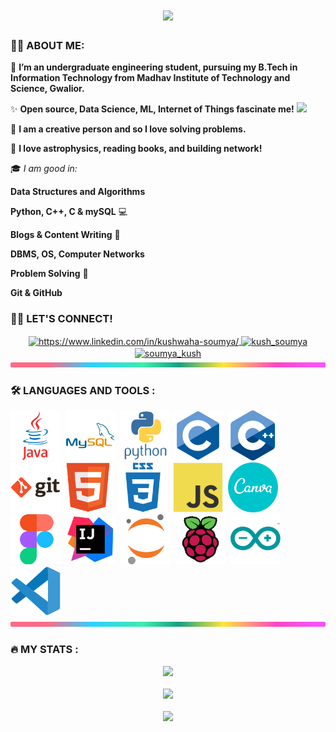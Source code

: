 <h1 align= "center">
   <img src="https://readme-typing-svg.demolab.com?font=Major+Mono+Display&size=50&pause=10000&color=fde74c&center=true&vCenter=true&width=550&height=100&lines=I'm+Soumya!">
</h1>

### :woman_technologist: ABOUT ME:

👀 **I’m an undergraduate engineering student, pursuing my B.Tech in Information Technology from Madhav Institute of Technology and Science, Gwalior.**

✨ **Open source, Data Science, ML, Internet of Things fascinate me!** <img src="https://media.giphy.com/media/WUlplcMpOCEmTGBtBW/giphy.gif" width="30">

🚀 **I am a creative person and so I love solving problems.**

🔭 **I love astrophysics, reading books, and building network!**

🎓 *I am good in:* 

**Data Structures and Algorithms**

**Python, C++, C & mySQL** 💻

**Blogs & Content Writing** 📝

**DBMS, OS, Computer Networks**

**Problem Solving** 🧠

**Git & GitHub** 

### :woman_technologist: LET'S CONNECT!
<div id="badges" align = "center">
  <a href="https://www.linkedin.com/in/kushwaha-soumya/" target="blank">
  <img align="center" src="https://raw.githubusercontent.com/rahuldkjain/github-profile-readme-generator/master/src/images/icons/Social/linked-in-alt.svg" alt="https://www.linkedin.com/in/kushwaha-soumya/" height="30" width="40" />
  </a>
  <a href="https://twitter.com/kush_soumya" target="blank">
  <img align="center" src="https://raw.githubusercontent.com/rahuldkjain/github-profile-readme-generator/master/src/images/icons/Social/twitter.svg" alt="kush_soumya" height="30" width="40" />
  </a>
  <a href="https://leetcode.com/soumya_kush" target="blank">
  <img align="center" src=https://raw.githubusercontent.com/rahuldkjain/github-profile-readme-generator/888aff31e1d26dd2a6acf6afebbc34970aeb0118/src/images/icons/Social/leet-code.svg" alt="soumya_kush" height="30" width="40" />
  </a>
</div>
<img src="https://github.com/ArshErgon/ArshErgon/blob/main/assets/header/lineBar.png" width="100%" height="8px"/>
  
### :hammer_and_wrench: LANGUAGES AND TOOLS :
<div>
  <img src="https://github.com/devicons/devicon/blob/master/icons/java/java-original-wordmark.svg" title="Java" alt="Java" width="80" height="80"/>&nbsp;
  <img src="https://github.com/devicons/devicon/blob/master/icons/mysql/mysql-original-wordmark.svg" title="MySQL"  alt="MySQL" width="80" height="80"/>&nbsp;
  <img src="https://github.com/devicons/devicon/blob/master/icons/python/python-original-wordmark.svg" title="Python" **alt="Python" width="80" height="80"/>
  <img src="https://github.com/devicons/devicon/blob/master/icons/c/c-original.svg" title="C" alt="C" width="80" height="80"/>&nbsp;
  <img src="https://raw.githubusercontent.com/devicons/devicon/1119b9f84c0290e0f0b38982099a2bd027a48bf1/icons/cplusplus/cplusplus-original.svg" title="C++" alt="C++" width="80" height="80"/>&nbsp; 
  <img src="https://github.com/devicons/devicon/blob/master/icons/git/git-original-wordmark.svg" title="Git" **alt="Git" width="80" height="80"/>
  <img src="https://github.com/devicons/devicon/blob/master/icons/html5/html5-original.svg" title="HTML5" alt="HTML" width="80" height="80"/>&nbsp;
  <img src="https://github.com/devicons/devicon/blob/master/icons/css3/css3-plain-wordmark.svg"  title="CSS3" alt="CSS" width="80" height="80"/>&nbsp;
  <img src="https://github.com/devicons/devicon/blob/master/icons/javascript/javascript-original.svg" title="JavaScript" alt="JavaScript" width="80" height="80"/>&nbsp;
  <img src="https://github.com/devicons/devicon/blob/master/icons/canva/canva-original.svg" title="Canva" alt="Canva" width="80" height="80"/>&nbsp;
  <img src="https://github.com/devicons/devicon/blob/master/icons/figma/figma-original.svg" title="figma" alt="Figma" width="80" height="80"/>&nbsp;
  <img src="https://github.com/devicons/devicon/blob/master/icons/intellij/intellij-original.svg" title="Intellij" alt="Intellij" width="80" height="80"/>&nbsp;
  <img src="https://raw.githubusercontent.com/devicons/devicon/1119b9f84c0290e0f0b38982099a2bd027a48bf1/icons/jupyter/jupyter-original.svg" title="jupyter" alt="Jupyter" width="80" height="80"/>&nbsp;
  <img src="https://raw.githubusercontent.com/devicons/devicon/1119b9f84c0290e0f0b38982099a2bd027a48bf1/icons/raspberrypi/raspberrypi-original.svg" title="Raspberry pi" alt="Raspberry-pi" width="80" height="80"/>&nbsp;
  <img src="https://raw.githubusercontent.com/devicons/devicon/1119b9f84c0290e0f0b38982099a2bd027a48bf1/icons/arduino/arduino-original.svg" title="Arduino" alt="Arduino" width="80" height="80"/>&nbsp;
  <img src="https://raw.githubusercontent.com/devicons/devicon/1119b9f84c0290e0f0b38982099a2bd027a48bf1/icons/vscode/vscode-original.svg" title="vscode" alt="VScode " width="80" height="80"/>&nbsp;
</div>

<img src="https://github.com/ArshErgon/ArshErgon/blob/main/assets/header/lineBar.png" width="100%" height="8px"/>

### :fire: MY STATS :

<div align="center">
<img width="500px" src="https://github-readme-stats.vercel.app/api/top-langs/?username=soumya-kushwaha&layout=compact&theme=radical&custom_title=Languages"/>
</div>
<br>

<div align="center">
<img width="500px" src="https://github-readme-stats.vercel.app/api?username=soumya-kushwaha&theme=radical"/>
</div>
<br>
                   
<div align="center">
<img width="500px" src="https://github-readme-streak-stats.herokuapp.com?user=soumya-kushwaha&theme=radical&custom_title=GithubStreak"/>
</div>
<br>
